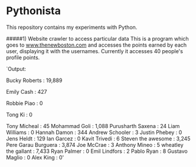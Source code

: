 # Pythonista
This repository contains my experiments with Python. 

#####1) Website crawler to access particular data
This is a program which goes to www.thenewboston.com and accesses the points earned by each user, displaying it with the usernames. Currently it accesses 40 people's profile points.

`Output:

Bucky Roberts : 19,889

Emily Cash : 427

Robbie Piao : 0

Tong Ki : 0

Tony Micheal : 45
Mohammad Goli : 1,088
Purusharth Saxena : 24
Liam Williams : 0
Hannah Damon : 344
Andrew Schooler : 3
Justin Phebey : 0
Jens Heldt : 129
Ian Garcez : 0
Kavit Trivedi : 6
Steven the awesome : 3,245
Pere Garau Burguera : 3,874
Joe McCrae : 3
Anthony Mineo : 5
wheatley the gallant : 7,433
Ryan Palmer : 0
Emil Lindfors : 2
Pablo Ryan : 8
Gustavo Maglio : 0
Alex King : 0'
